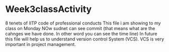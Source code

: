 # Week3classActivity
8 tenets of IITP code of professional conducts
This file i am showing to my class on Monday
NOw sudnet can see commit (that means what are the cahnges we have done. In other word you can see the time line)
In future this file will help us to understand version control System (VCS). VCS is very important in project management.
